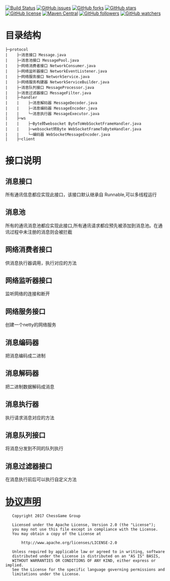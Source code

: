 
[![Build Status](https://travis-ci.org/ChessGame/GameCore.svg?branch=master)](https://travis-ci.org/ChessGame/GameCore)
[![GitHub issues](https://img.shields.io/github/issues/ChessGame/GameCore.svg)](https://github.com/ChessGame/GameCore/issues)
[![GitHub forks](https://img.shields.io/github/forks/ChessGame/GameCore.svg)](https://github.com/ChessGame/GameCore/network)
[![GitHub stars](https://img.shields.io/github/stars/ChessGame/GameCore.svg)](https://github.com/ChessGame/GameCore/stargazers)
[![GitHub license](https://img.shields.io/badge/license-Apache%202-blue.svg)](https://raw.githubusercontent.com/ChessGame/GameCore/master/LICENSE)
[![Maven Central](https://img.shields.io/maven-central/v/org.apache.maven/apache-maven.svg)]()
[![GitHub followers](https://img.shields.io/github/followers/xiaomoinfo.svg?style=social&label=Follow)]()
[![GitHub watchers](https://img.shields.io/github/watchers/ChessGame/GameCore.svg?style=social&label=Watch)]()



# 目录结构
    ├─protocol
    |    ├─消息接口 Message.java
    |    ├─消息池接口 MessagePool.java
    |    ├─网络消费者接口 NetworkConsumer.java
    |    ├─网络监听器接口 NetworkEventListener.java
    |    ├─网络服务接口 NetworkService.java
    |    ├─网络服务构建器 NetworkServiceBuilder.java
    |    ├─消息队列接口 MessageProcessor.java
    |    ├─消息过滤器接口 MessageFilter.java
    |    ├─handler
    |    |    ├─消息解码器 MessageDecoder.java
    |    |    ├─消息编码器 MessageEncoder.java
    |    |    └─消息执行器 MessageExecutor.java
    |    ├─ws
    |    |    ├─Byte转websocket ByteToWebSocketFrameHandler.java
    |    |    ├─websocket转Byte WebSocketFrameToByteHandler.java
    |    |    └─编码器 WebSocketMessageEncoder.java
    |    ├─client


# 接口说明

## 消息接口 
所有通讯信息都应实现此接口，该接口默认继承自 Runnable,可以多线程运行

## 消息池
所有的通讯消息池都应实现此接口,所有通讯请求都应预先被添加到消息池。在通讯过程中未注册的消息则会被拦截

## 网络消费者接口
供消息执行器调用，执行对应的方法

## 网络监听器接口
监听网络的连接和断开

## 网络服务接口
创建一个netty的网络服务

## 消息编码器
把消息编码成二进制

## 消息解码器
把二进制数据解码成消息

## 消息执行器
执行请求消息对应的方法

## 消息队列接口
将消息分发到不同的队列执行

## 消息过滤器接口
在消息执行前后可以执行自定义方法

# [协议声明](LICENSE)

       Copyright 2017 ChessGame Group
    
       Licensed under the Apache License, Version 2.0 (the "License");
       you may not use this file except in compliance with the License.
       You may obtain a copy of the License at
    
           http://www.apache.org/licenses/LICENSE-2.0
    
       Unless required by applicable law or agreed to in writing, software
       distributed under the License is distributed on an "AS IS" BASIS,
       WITHOUT WARRANTIES OR CONDITIONS OF ANY KIND, either express or implied.
       See the License for the specific language governing permissions and
       limitations under the License.